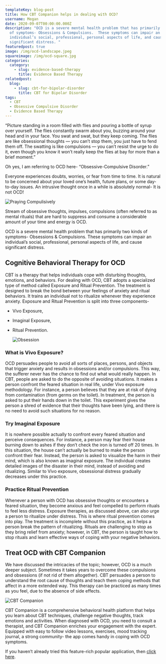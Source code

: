 ```yaml
---
templateKey: blog-post
title: How CBT Companion helps in dealing with OCD?
username: Megan
date: 2020-09-07T00:00:00.000Z
description: "OCD is a severe mental health problem that has primarily two kinds
  of symptoms- Obsessions & Compulsions.  These symptoms can impair an
  individual’s social, professional, personal aspects of life, and cause
  significant distress. "
featuredpost: true
image: /img/ocd-landscape.jpeg
squareimage: /img/ocd-square.jpg
categories:
  category:
    - slug: evidence-based-therapy
      title: Evidence Based Therapy
relatedpost:
  blog:
    - slug: cbt-for-bipolar-disorder
      title: CBT for Bipolar Disorder
tags:
  - CBT
  - Obsessive Compulsive Disorder
  - Evidence Based Therapy
---
```

<!--StartFragment-->

“Picture standing in a room filled with flies and pouring a bottle of syrup over yourself. The flies constantly swarm about you, buzzing around your head and in your face. You swat and swat, but they keep coming. The flies are like obsessional thoughts — you can’t stop them, you just have to fend them off. The swatting is like compulsions — you can’t resist the urge to do it, even though you know it won’t really keep the flies at bay for more than a brief moment.”

Oh yes, I am referring to OCD here- “Obsessive-Compulsive Disorder.”

Everyone experiences doubts, worries, or fear from time to time. It is natural to be concerned about your loved one’s health, future plans, or some day-to-day issues. An intrusive thought once in a while is absolutely normal- It is not OCD!

![Praying Compulisively ](/img/praying.jpg "Praying Compulisively ")

Stream of obsessive thoughts, impulses, compulsions (often referred to as mental rituals) that are hard to suppress and consume a considerable amount of your time and energy is OCD.

OCD is a severe mental health problem that has primarily two kinds of symptoms- Obsessions & Compulsions. These symptoms can impair an individual’s social, professional, personal aspects of life, and cause significant distress.

## Cognitive Behavioral Therapy for OCD

CBT is a therapy that helps individuals cope with disturbing thoughts, emotions, and behaviors. For dealing with OCD, CBT adopts a specialized type of method called Exposure and Ritual Prevention. The treatment is designed to break the bond between your feelings of anxiety and ritual behaviors. It trains an individual not to ritualize whenever they experience anxiety. Exposure and Ritual Prevention is split into three components-

* Vivo Exposure,
* Imaginal Exposure,
* Ritual Prevention.

  ![Obsession](/img/obsessed.jpeg "Obsession")

### What is Vivo Exposure?

OCD persuades people to avoid all sorts of places, persons, and objects that trigger anxiety and results in obsessions and/or compulsions. This way, the sufferer never has the chance to find out what would really happen. In CBT, people are asked to do the opposite of avoiding situations. It makes a person confront the feared situation in real life, under Vivo exposure methodology. For instance, a person believes that they are at risk of dying from contamination (from germs on the toilet). In treatment, the person is asked to put their hands down in the toilet. This experiment gives the person a shred of evidence that their thoughts have been lying, and there is no need to avoid such situations for no reason.

### Try Imaginal Exposure

It is nowhere possible actually to confront every feared situation and perceive consequences. For instance, a person may fear their house burning down to ashes if they don’t check the iron is turned off 20 times. In this situation, the house can’t actually be burned to make the person confront their fear. Instead, the person is asked to visualize the harm in their mind, which is also known as imaginal exposure. The individual creates detailed images of the disaster in their mind, instead of avoiding and ritualizing. Similar to Vivo exposure, obsessional distress gradually decreases under this practice.

### Practice Ritual Prevention

Whenever a person with OCD has obsessive thoughts or encounters a feared situation, they become anxious and feel compelled to perform rituals to feel less distress. Exposure therapies, as discussed above, can also urge a person to ritualize under distress. This is where ritual prevention comes into play. The treatment is incomplete without this practice, as it helps a person break the pattern of ritualizing. Rituals are challenging to stop as they bring relief from anxiety; however, in CBT, the person is taught how to stop rituals and learn effective ways of coping with your negative behaviors.

## Treat OCD with CBT Companion

We have discussed the intricacies of the topic; however, OCD is a much deeper subject. Sometimes it takes years to overcome these compulsions and obsessions (if not rid of them altogether). CBT persuades a person to understand the root cause of thoughts and teach them coping methods that affect in a more extended way. This therapy can be practiced as many times as you feel, due to the absence of side effects.

![CBT Companion](/img/cbt_companion_screen.png "CBT for OCD")

CBT Companion is a comprehensive behavioral health platform that helps you learn about CBT techniques, challenge negative thoughts, track emotions and activities. When diagnosed with OCD, you need to consult a therapist, and CBT Companion enriches your engagement with the expert. Equipped with easy to follow video lessons, exercises, mood tracking journal, a strong community- the app comes handy in coping with OCD symptoms.

If you haven’t already tried this feature-rich popular application, then [click here](https://www.resiliens.com/cbt-companion/).

<!--EndFragment-->